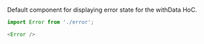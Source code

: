 Default component for displaying error state for the withData HoC.

```js
import Error from './error';

<Error />
```
